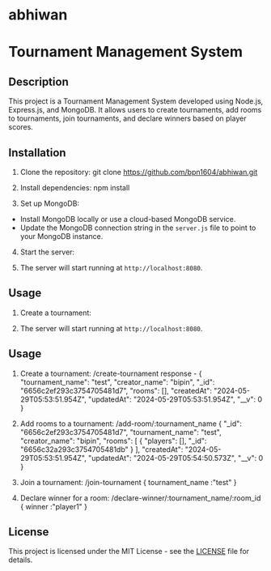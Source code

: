 # abhiwan
# Tournament Management System

## Description
This project is a Tournament Management System developed using Node.js, Express.js, and MongoDB. It allows users to create tournaments, add rooms to tournaments, join tournaments, and declare winners based on player scores.

## Installation
1. Clone the repository: 
    git clone https://github.com/bpn1604/abhiwan.git

2. Install dependencies:
   npm install 
   
3. Set up MongoDB:
- Install MongoDB locally or use a cloud-based MongoDB service.
- Update the MongoDB connection string in the `server.js` file to point to your MongoDB instance.

4. Start the server:

5. The server will start running at `http://localhost:8080`.

## Usage
1. Create a tournament:

5. The server will start running at `http://localhost:8080`.

## Usage
1. Create a tournament:
   /create-tournament
   response - {
  "tournament_name": "test",
  "creator_name": "bipin",
  "_id": "6656c2ef293c3754705481d7",
  "rooms": [],
  "createdAt": "2024-05-29T05:53:51.954Z",
  "updatedAt": "2024-05-29T05:53:51.954Z",
  "__v": 0
}

3. Add rooms to a tournament:
   /add-room/:tournament_name
   {
  "_id": "6656c2ef293c3754705481d7",
  "tournament_name": "test",
  "creator_name": "bipin",
  "rooms": [
    {
      "players": [],
      "_id": "6656c32a293c3754705481db"
    }
  ],
  "createdAt": "2024-05-29T05:53:51.954Z",
  "updatedAt": "2024-05-29T05:54:50.573Z",
  "__v": 0
}

5. Join a tournament:
   /join-tournament
   {
   tournament_name :"test"
   }
    
7. Declare winner for a room:
   /declare-winner/:tournament_name/:room_id
  { 
    winner :"player1"
  }



## License
This project is licensed under the MIT License - see the [LICENSE](LICENSE) file for details.
